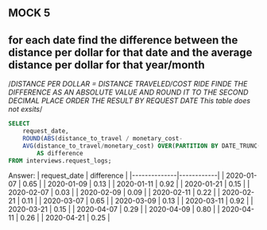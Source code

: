 ## MOCK 5 
## for each date find the difference between the distance per dollar for that date and the average distance per dollar for that year/month
/*DISTANCE PER DOLLAR = DISTANCE TRAVELED/COST RIDE
FINDE THE DIFFERENCE AS AN ABSOLUTE VALUE AND ROUND IT TO THE SECOND DECIMAL PLACE
ORDER THE RESULT BY REQUEST DATE
This table does not exsits*/
````SQL
SELECT
	request_date,
	ROUND(ABS(distance_to_travel / monetary_cost-
	AVG(distance_to_travel/monetary_cost) OVER(PARTITION BY DATE_TRUNC('MONTH',request_date)ORDER BY DATE_TRUNC('MONTH',request_date)))::NUMERIC,2) 
		AS difference
FROM interviews.request_logs;
````
Answer: 
| request_date | difference |
|--------------|------------|
| 2020-01-07   | 0.65       |
| 2020-01-09   | 0.13       |
| 2020-01-11   | 0.92       |
| 2020-01-21   | 0.15       |
| 2020-02-07   | 0.03       |
| 2020-02-09   | 0.09       |
| 2020-02-11   | 0.22       |
| 2020-02-21   | 0.11       |
| 2020-03-07   | 0.65       |
| 2020-03-09   | 0.13       |
| 2020-03-11   | 0.92       |
| 2020-03-21   | 0.15       |
| 2020-04-07   | 0.29       |
| 2020-04-09   | 0.80       |
| 2020-04-11   | 0.26       |
| 2020-04-21   | 0.25       |
